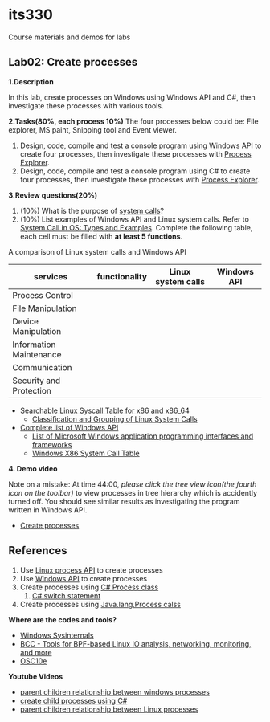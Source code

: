 # its330
Course materials and demos for labs

## Lab02: Create processes

**1.Description**

In this lab,  create processes on Windows using Windows API and C#, then investigate these processes with various tools.


**2.Tasks(80%, each process 10%)**
The four processes below could be: File explorer, MS paint, Snipping tool and Event viewer.

1. Design, code, compile and test a console program using Windows API to create four processes, then investigate these processes with [Process Explorer](https://docs.microsoft.com/en-us/sysinternals/downloads/process-explorer).
2. Design, code, compile and test a console program using C# to create four processes, then investigate these processes with [Process Explorer](https://docs.microsoft.com/en-us/sysinternals/downloads/process-explorer).

**3.Review questions(20%)**
1. (10%) What is the purpose of [system calls](https://en.wikipedia.org/wiki/System_call)?
2. (10%) List examples of Windows API and Linux system calls. Refer to [System Call in OS: Types and Examples](https://www.guru99.com/system-call-operating-system.html). Complete the following table, each cell must be filled with **at least 5 functions**.

A comparison of Linux system calls and Windows API

| services | functionality | Linux system calls | Windows API |
| ------- | ---- | ----------------- | ----------- |
| Process Control	|  |  |  |
| File Manipulation	|   |  |  |
| Device Manipulation	|  |  |  |
| Information Maintenance	|  |  |  |
| Communication	|  |  |  |
| Security and Protection	|  |  |  |

* [Searchable Linux Syscall Table for x86 and x86_64](https://filippo.io/linux-syscall-table/)
  * [Classification and Grouping of
Linux System Calls](http://seclab.cs.sunysb.edu/sekar/papers/syscallclassif.htm)
* [Complete list of Windows API](https://docs.microsoft.com/en-us/windows/win32/apiindex/windows-api-list)
  * [List of Microsoft Windows application programming interfaces and frameworks](https://en.wikipedia.org/wiki/List_of_Microsoft_Windows_application_programming_interfaces_and_frameworks)
  * [Windows X86 System Call Table](https://j00ru.vexillium.org/syscalls/nt/32/)

**4. Demo video**

Note on a mistake: At time 44:00, *please click the tree view icon(the fourth icon on the toolbar)* to view processes in tree hierarchy which is accidently turned off. You should see similar results as investigating the program written in Windows API.

* [Create processes](https://youtu.be/eoXnEf4tgR4)

## References
1. Use [Linux process API](http://faculty.salina.k-state.edu/tim/CMST302/study_guide/topic8/multi.html) to create processes
2. Use [Windows API](https://docs.microsoft.com/en-us/windows/win32/procthread/processes-and-threads) to create processes
3. Create processes using [C# Process class](https://docs.microsoft.com/en-us/dotnet/api/system.diagnostics.process?view=netframework-4.8)
   1. [C# switch statement](https://docs.microsoft.com/en-us/dotnet/csharp/language-reference/keywords/switch)
4. Create processes using [Java.lang.Process calss](https://www.geeksforgeeks.org/java-lang-process-class-java/)

**Where are the codes and tools?** 
* [Windows Sysinternals](https://docs.microsoft.com/en-us/sysinternals/)
* [BCC - Tools for BPF-based Linux IO analysis, networking, monitoring, and more](https://github.com/iovisor/bcc)
* [OSC10e](https://github.com/greggagne/osc10e)

**Youtube Videos**
  * [parent children relationship between windows processes](https://youtu.be/xf4G962ObAY)
  * [create child processes using C#](https://youtu.be/i7kf7DAxLL8)
  * [parent children relationship between Linux processes](https://youtu.be/SGlbhKXSFeQ)




